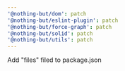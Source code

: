 ```yaml
---
'@nothing-but/dom': patch
'@nothing-but/eslint-plugin': patch
'@nothing-but/force-graph': patch
'@nothing-but/solid': patch
'@nothing-but/utils': patch
---
```


Add "files" filed to package.json
